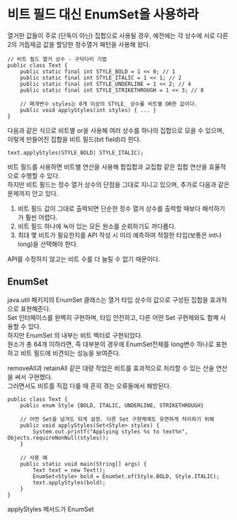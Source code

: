 <h1>비트 필드 대신 EnumSet을 사용하라</h1>

열거한 값들이 주로 (단독이 아닌) 집합으로 사용될 경우, 예전에는 각 상수에 서로 다른 2의 거듭제곱 값을 할당한 정수열거 패턴을 사용해 왔다.<br/>

```
// 비트 필드 열거 상수 - 구닥다리 기법
public class Text {
    public static final int STYLE_BOLD = 1 << 0; // 1
    public static final int STYLE_ITALIC = 1 << 1; // 2
    public static final int STYLE_UNDERLINE = 1 << 2; // 4
    public static final int STYLE_STRIKETHROUGH = 1 << 3; // 8
    
    // 매개변수 styles는 0개 이상의 STYLE_ 상수를 비트별 OR한 값이다.
    public void applyStyles(int styles) { ... }
}
```

다음과 같은 식으로 비트별 or을 사용해 여러 상수를 하나의 집합으로 모을 수 있으며, 이렇게 만들어진 집합을 비트 필드(bit field)라 한다.<br/>

```
text.applyStyles(STYLE_BOLD| STYLE_ITALIC);
```

비트 필드를 사용하면 비트별 연산을 사용해 합집합과 교집합 같은 집합 연산을 효율적으로 수행할 수 있다.<br/>
하지만 비트 필드는 정수 열거 상수의 단점을 그대로 지니고 있으며, 추가로 다음과 같은 문제까지 안고 있다.<br/>

1. 비트 필드 값이 그대로 출력되면 단순한 정수 열거 상수를 출력할 때보다 해석하기가 훨씬 어렵다.<br/>
2. 비트 필드 하나에 녹아 있는 모든 원소를 순회하기도 까다롭다.<br/>
3. 최대 몇 비트가 필요한지를 API 작성 시 미리 예측하여 적절한 타입(보통은 int나 long)을 선택해야 한다.<br/>

API를 수정하지 않고는 비트 수를 더 늘릴 수 없기 때문이다.<br/>

<h2>EnumSet</h2>
java.util 패키지의 EnumSet 클래스는 열거 타입 상수의 값으로 구성된 집합을 효과적으로 표현해준다.<br/>
Set 인터페이스를 완벽히 구현하며, 타입 안전하고, 다른 어떤 Set 구현체와도 함꼐 사용할 수 있다.<br/>
하지만 EnumSet 의 내부는 비트 벡터로 구현되었다.<br/>
원소가 총 64개 이하라면, 즉 대부분의 경우에 EnumSet전체를 long변수 하나로 표현하고 비트 필드에 비견되는 성능을 보여준다.<br/>

removeAll과 retainAll 같은 대량 작업은 비트를 효과적으로 처리할 수 있는 산술 연산을 써서 구현했다.<br/>
그러면서도 비트를 직접 다룰 때 흔히 겪는 오류들에서 해방된다.<br/>

```
public class Text {
    public enum Style {BOLD, ITALIC, UNDERLINE, STRIKETHROUGH}

    // 어떤 Set을 넘겨도 되게 설정. 다른 Set 구현체에도 유연하게 처리하기 위해
    public void applyStyles(Set<Style> styles) {
        System.out.printf("Applying styles %s to text%n", Objects.requireNonNull(styles));
    }

    // 사용 예
    public static void main(String[] args) {
        Text text = new Text();
        EnumSet<Style> bold = EnumSet.of(Style.BOLD, Style.ITALIC);
        text.applyStyles(bold);
    }
}
```

applyStyles 메서드가 EnumSet<Style>이 아닌 Set<Style>을 받는 이유를 생각해보자.<br/>
모든 클라이언트가 EnumSet을 건내리라 짐작되는 상황이라도 이왕이면 인터페이스로 받는게 일반적으로 좋은 습관이다.<br/>
  
<h3>정리</h3>
열거할 수 있는 타입을 한데 모아 집합 형태로 사용한다고 해도 비트 필드를 사용할 이유는 없다.<br/>
EnumSet 클라스가 비트 필드 수준의 명료함과 성능을 제공하고 열거 타입의 장점까지 선사하기 떄문이다.<br/>
단점이라면 불변 EnumSet을 만들 수 없다는 것이다.<br/>
그때까지는 Collections.unmodifiableSet으로 EnumSet을 감싸 사용할 수 있다.<br/>
